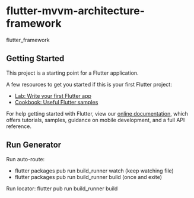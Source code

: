 # flutter-mvvm-architecture-framework

flutter_framework

## Getting Started

This project is a starting point for a Flutter application.

A few resources to get you started if this is your first Flutter project:

- [Lab: Write your first Flutter app](https://flutter.dev/docs/get-started/codelab)
- [Cookbook: Useful Flutter samples](https://flutter.dev/docs/cookbook)

For help getting started with Flutter, view our
[online documentation](https://flutter.dev/docs), which offers tutorials,
samples, guidance on mobile development, and a full API reference.


## Run Generator
Run auto-route: 
- flutter packages pub run build_runner watch (keep watching file)
- flutter packages pub run build_runner build (once and exite)
  
Run locator: flutter pub run build_runner build
